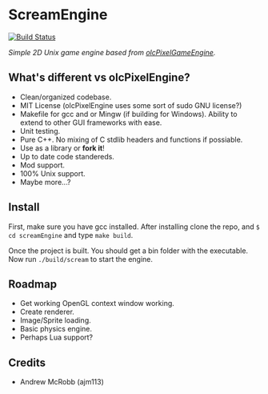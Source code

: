 # ScreamEngine

[![Build Status](https://travis-ci.com/ajm113/ScreamEngine.svg?branch=master)](https://travis-ci.com/ajm113/ScreamEngine)

*Simple 2D Unix game engine based from [olcPixelGameEngine](https://github.com/OneLoneCoder/olcPixelGameEngine).*

## What's different vs olcPixelEngine?

- Clean/organized codebase.
- MIT License (olcPixelEngine uses some sort of sudo GNU license?)
- Makefile for gcc and or Mingw (if building for Windows).
  Ability to extend to other GUI frameworks with ease.
- Unit testing.
- Pure C++. No mixing of C stdlib headers and functions if possiable.
- Use as a library or **fork it**!
- Up to date code standereds.
- Mod support.
- 100% Unix support.
- Maybe more...?

## Install

First, make sure you have gcc installed. After installing clone the repo, and `$ cd screamEngine` and type `make build`.

Once the project is built. You should get a bin folder with the executable. Now run `./build/scream` to start the engine.

## Roadmap

- Get working OpenGL context window working.
- Create renderer.
- Image/Sprite loading.
- Basic physics engine.
- Perhaps Lua support?

## Credits

- Andrew McRobb (ajm113)
